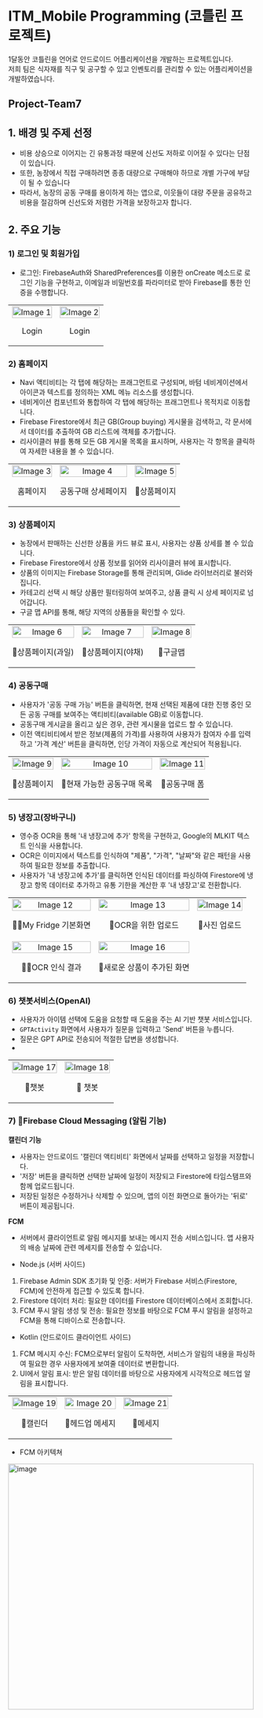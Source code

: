 # ITM_Mobile Programming (코틀린 프로젝트)
1달동안 코틀린을 언어로 안드로이드 어플리케이션을 개발하는 프로젝트입니다.<br/>
저희 팀은 식자재를 직구 및 공구할 수 있고 인벤토리를 관리할 수 있는 어플리케이션을 개발하였습니다.

## Project-Team7 

## 1. 배경 및 주제 선정
+ 비용 상승으로 이어지는 긴 유통과정 때문에 신선도 저하로 이어질 수 있다는 단점이 있습니다.<br/> 
+ 또한, 농장에서 직접 구매하려면 종종 대량으로 구매해야 하므로 개별 가구에 부담이 될 수 있습니다
+ 따라서, 농장의 공동 구매를 용이하게 하는 앱으로, 이웃들이 대량 주문을 공유하고 비용을 절감하며 신선도와 저렴한 가격을 보장하고자 합니다. 


## 2. 주요 기능

### 1) 로그인 및 회원가입 
+ 로그인: FirebaseAuth와 SharedPreferences를 이용한 onCreate 메소드로 로그인 기능을 구현하고, 이메일과 비밀번호를 파라미터로 받아 Firebase를 통한 인증을 수행합니다.

<table style="width: 100%;">
  <tr>
    <td style="text-align: center;">
      <img src="https://github.com/gumchinjun/VeggieNeighbor/assets/97167373/5d73974f-6502-4767-aa40-6a332799db84" alt="Image 1" style="width: 100%;">
      <p>Login</p>
    </td>
    <td style="text-align: center;">
      <img src="https://github.com/gumchinjun/VeggieNeighbor/assets/97167373/c8312704-e39f-4899-bbca-158abb5294aa" alt="Image 2" style="width: 100%;">
      <p>Login</p>
    </td>
  </tr>
</table>

### 2) 홈페이지
+ Navi 액티비티는 각 탭에 해당하는 프래그먼트로 구성되며, 바텀 네비게이션에서 아이콘과 텍스트를 정의하는 XML 메뉴 리소스를 생성합니다.
+ 네비게이션 컴포넌트와 통합하여 각 탭에 해당하는 프래그먼트나 목적지로 이동합니다.
+ Firebase Firestore에서 최근 GB(Group buying) 게시물을 검색하고, 각 문서에서 데이터를 추출하여 GB 리스트에 객체를 추가합니다.
+ 리사이클러 뷰를 통해 모든 GB 게시물 목록을 표시하며, 사용자는 각 항목을 클릭하여 자세한 내용을 볼 수 있습니다.
  
<table style="width: 100%;">
  <tr>
    <td style="text-align: center;">
      <img src="https://github.com/gumchinjun/gumchinjun.github.io/assets/97167373/96d3d81a-9aac-4956-b034-87a372d16071" alt="Image 3" style="width: 100%;">
      <p>홈페이지</p>
    </td>
    <td style="text-align: center;">
      <img src="https://github.com/gumchinjun/gumchinjun.github.io/assets/97167373/6ac9102a-c35b-4e98-903a-bf2ed3fd2888" alt="Image 4" style="width: 100%;">
      <p>공동구매 상세페이지</p>
    </td>
    <td style="text-align: center;">
      <img src="https://github.com/gumchinjun/gumchinjun.github.io/assets/97167373/1c258196-8b66-412d-ab54-9c9a79e902f0" alt="Image 5" style="width: 100%;">
      <p>상품페이지</p>
    </td>
  </tr>
</table>

### 3) 상품페이지
+ 농장에서 판매하는 신선한 상품을 카드 뷰로 표시, 사용자는 상품 상세를 볼 수 있습니다.
+ Firebase Firestore에서 상품 정보를 읽어와 리사이클러 뷰에 표시합니다.
+ 상품의 이미지는 Firebase Storage를 통해 관리되며, Glide 라이브러리로 불러와집니다.
+ 카테고리 선택 시 해당 상품만 필터링하여 보여주고, 상품 클릭 시 상세 페이지로 넘어갑니다.
+ 구글 맵 API를 통해, 해당 지역의 상품들을 확인할 수 있다.
<table style="width: 100%;">
  <tr>
    <td style="text-align: center;">
      <img src="https://github.com/gumchinjun/gumchinjun.github.io/assets/97167373/1c258196-8b66-412d-ab54-9c9a79e902f0" alt="Image 6" style="width: 100%;">
      <p>상품페이지(과일)</p>
    </td>
    <td style="text-align: center;">
      <img src="https://github.com/gumchinjun/gumchinjun.github.io/assets/97167373/973bc1c3-2b95-4d91-aa47-7522ce68e349" alt="Image 7" style="width: 100%;">
      <p>상품페이지(야채)</p>
    </td>
    <td style="text-align: center;">
      <img src="https://github.com/gumchinjun/gumchinjun.github.io/assets/97167373/cc993929-1730-4a27-b05c-29420072b56c" alt="Image 8" style="width: 100%;">
      <p>구글맵</p>
    </td>
  </tr>
</table>

### 4) 공동구매
+ 사용자가 '공동 구매 가능' 버튼을 클릭하면, 현재 선택된 제품에 대한 진행 중인 모든 공동 구매를 보여주는 액티비티(available GB)로 이동합니다.
+ 공동구매 게시글을 올리고 싶은 경우, 관련 게시물을 업로드 할 수 있습니다.
+ 이전 액티비티에서 받은 정보(제품의 가격)를 사용하여 사용자가 참여자 수를 입력하고 '가격 계산' 버튼을 클릭하면, 인당 가격이 자동으로 계산되어 적용됩니다.

<table style="width: 100%;">
  <tr>
    <td style="text-align: center;">
      <img src="https://github.com/gumchinjun/gumchinjun.github.io/assets/97167373/e9620f03-0d08-44bd-8220-3ab76ea45d1c" alt="Image 9" style="width: 100%;">
      <p>상품페이지</p>
    </td>
    <td style="text-align: center;">
      <img src="https://github.com/gumchinjun/gumchinjun.github.io/assets/97167373/29aafd42-cdfd-4476-a277-a55ff24780fa" alt="Image 10" style="width: 100%;">
      <p>현재 가능한 공동구매 목록</p>
    </td>
        <td style="text-align: center;">
      <img src="https://github.com/gumchinjun/gumchinjun.github.io/assets/97167373/1d37b64d-e8b9-4edc-ab6c-aebdc992ffdc" alt="Image 11" style="width: 100%;">
      <p>공동구매 폼</p>
    </td>
  </tr>
</table>

### 5) 냉장고(장바구니)
+ 영수증 OCR을 통해 '내 냉장고에 추가' 항목을 구현하고, Google의 MLKIT 텍스트 인식을 사용합니다.
+ OCR은 이미지에서 텍스트를 인식하여 "제품", "가격", "날짜"와 같은 패턴을 사용하여 필요한 정보를 추출합니다.
+ 사용자가 '내 냉장고에 추가'를 클릭하면 인식된 데이터를 파싱하여 Firestore에 냉장고 항목 데이터로 추가하고 유통 기한을 계산한 후 '내 냉장고'로 전환합니다.

<table style="width: 100%;">
  <tr>
    <td style="text-align: center;">
      <img src="https://github.com/gumchinjun/gumchinjun.github.io/assets/97167373/57bd293a-186f-4b6c-bc87-aad4e93c2a56" alt="Image 12" style="width: 100%;">
      <p>My Fridge 기본화면</p>
    </td>
    <td style="text-align: center;">
      <img src="https://github.com/gumchinjun/gumchinjun.github.io/assets/97167373/aa01b1e6-e29e-466b-8463-b65ba7198b4d" alt="Image 13" style="width: 100%;">
      <p>OCR을 위한 업로드</p>
    </td>
    <td style="text-align: center;">
      <img src="https://github.com/gumchinjun/gumchinjun.github.io/assets/97167373/7fd5d7d5-8696-432b-b17b-c909462f91e9" alt="Image 14" style="width: 100%;">
      <p>사진 업로드</p>
    </td>
  </tr>
  <tr>
    <td style="text-align: center;">
      <img src="https://github.com/gumchinjun/gumchinjun.github.io/assets/97167373/c4b09d1a-47a9-4df3-828e-fa7fded52a8b" alt="Image 15" style="width: 100%;">
      <p>OCR 인식 결과</p>
    </td>
    <td style="text-align: center;">
      <img src="https://github.com/gumchinjun/gumchinjun.github.io/assets/97167373/3edaa379-7c88-44c5-9b7d-5d56d2bd7f03" alt="Image 16" style="width: 100%;">
      <p>새로운 상품이 추가된 화면</p>
    </td>
  </tr>
</table>

### 6) 챗봇서비스(OpenAI)
+ 사용자가 아이템 선택에 도움을 요청할 때 도움을 주는 AI 기반 챗봇 서비스입니다.
+ `GPTActivity` 화면에서 사용자가 질문을 입력하고 'Send' 버튼을 누릅니다.
+ 질문은 GPT API로 전송되어 적절한 답변을 생성합니다.
+ 
<table style="width: 100%;">
  <tr>
    <td style="text-align: center;">
      <img src="https://github.com/gumchinjun/gumchinjun.github.io/assets/97167373/0292a095-216e-493d-b6ab-2b21c9aaf6c2" alt="Image 17" style="width: 100%;">
      <p> 챗봇 </p>
    </td>
    <td style="text-align: center;">
      <img src="https://github.com/gumchinjun/gumchinjun.github.io/assets/97167373/0b80c8aa-e84c-4ce0-8b00-1c2b66d0117f" alt="Image 18" style="width: 100%;">
      <p> 챗봇 </p>
    </td>
  </tr>
</table>

### 7) Firebase Cloud Messaging (알림 기능)
**캘린더 기능**
+ 사용자는 안드로이드 '캘린더 액티비티' 화면에서 날짜를 선택하고 일정을 저장합니다.
+ '저장' 버튼을 클릭하면 선택한 날짜에 일정이 저장되고 Firestore에 타임스탬프와 함께 업로드됩니다.
+ 저장된 일정은 수정하거나 삭제할 수 있으며, 앱의 이전 화면으로 돌아가는 '뒤로' 버튼이 제공됩니다.

**FCM**
+ 서버에서 클라이언트로 알림 메시지를 보내는 메시지 전송 서비스입니다. 앱 사용자의 배송 날짜에 관련 메세지를 전송할 수 있습니다.

- Node.js (서버 사이드)
1. Firebase Admin SDK 초기화 및 인증: 서버가 Firebase 서비스(Firestore, FCM)에 안전하게 접근할 수 있도록 합니다.
2. Firestore 데이터 처리: 필요한 데이터를 Firestore 데이터베이스에서 조회합니다.
3. FCM 푸시 알림 생성 및 전송: 필요한 정보를 바탕으로 FCM 푸시 알림을 설정하고 FCM을 통해 디바이스로 전송합니다.

- Kotlin (안드로이드 클라이언트 사이드)
1. FCM 메시지 수신: FCM으로부터 알림이 도착하면, 서비스가 알림의 내용을 파싱하여 필요한 경우 사용자에게 보여줄 데이터로 변환합니다.
2. UI에서 알림 표시: 받은 알림 데이터를 바탕으로 사용자에게 시각적으로 헤드업 알림을 표시합니다.

<table style="width: 100%;">
  <tr>
    <td style="text-align: center;">
      <img src="https://github.com/gumchinjun/gumchinjun.github.io/assets/97167373/c81ac6ae-eb98-47c4-93f4-e0348543b351" alt="Image 19" style="width: 100%;">
      <p>캘린더</p>
    </td>
    <td style="text-align: center;">
      <img src="https://github.com/gumchinjun/gumchinjun.github.io/assets/97167373/a6e2ca2b-3c43-4638-83d1-28a3decab6fa" alt="Image 20" style="width: 100%;">
      <p>헤드업 메세지</p>
    </td>
    <td style="text-align: center;">
      <img src="https://github.com/gumchinjun/gumchinjun.github.io/assets/97167373/fb97fe78-253b-4017-83e4-6a5168c5c1f6" alt="Image 21" style="width: 100%;">
      <p>메세지</p>
    </td>
  </tr>
</table>

- FCM 아키텍쳐
<img width="500" alt="image" src="https://github.com/gumchinjun/gumchinjun.github.io/assets/97167373/a5b2de6b-04af-4d01-9b5e-302c53a5d1de">
